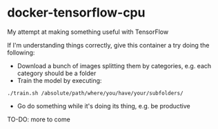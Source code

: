 # docker-tensorflow-cpu
My attempt at making something useful with TensorFlow


If I'm understanding things correctly, give this container a try doing the following:

- Download a bunch of images splitting them by categories, e.g. each category should be a folder
- Train the model by executing:

```
./train.sh /absolute/path/where/you/have/your/subfolders/
```

- Go do something while it's doing its thing, e.g. be productive


TO-DO: more to come

